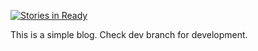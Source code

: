 [![Stories in Ready](https://badge.waffle.io/dineshs91/test_blog.png?label=ready&title=Ready)](https://waffle.io/dineshs91/test_blog)

This is a simple blog. Check dev branch for development.
